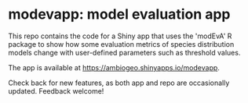 # modevapp: **mod**el **ev**aluation **app**

This repo contains the code for a Shiny app that uses the 'modEvA' R package to show how some evaluation metrics of species distribution models change with user-defined parameters such as threshold values.

The app is available at https://ambiogeo.shinyapps.io/modevapp.

Check back for new features, as both app and repo are occasionally updated. Feedback welcome!
